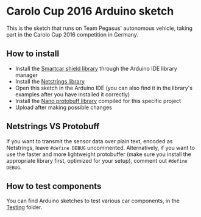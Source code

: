 # Carolo Cup 2016 Arduino sketch
This is the sketch that runs on Team Pegasus' autonomous vehicle, taking part in the Carolo Cup 2016 competition in Germany.

## How to install
- Install the [Smartcar shield library](https://github.com/platisd/smartcar_shield) through the Arduino IDE library manager
- Install the [Netstrings library](https://github.com/platisd/Netstrings)
- Open this sketch in the Arduino IDE (you can also find it in the library's examples after you have installed it correctly)
- Install the [Nano protobuff library](https://github.com/hspilkov/nanopb) compiled for this specific project
- Upload after making possible changes

## Netstrings VS Protobuff
If you want to transmit the sensor data over plain text, encoded as Netstrings, leave `#define DEBUG` uncommented. Alternatively, if you want to use the faster and more lightweight protobuffer (make sure you install the appropriate library first, optimized for your setup), comment out `#define DEBUG`.

## How to test components
You can find Arduino sketches to test various car components, in the [Testing](../testing) folder.
